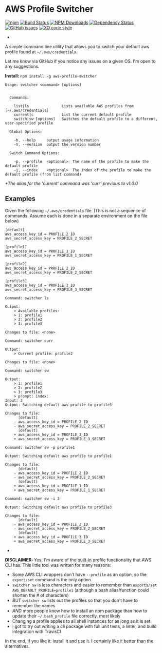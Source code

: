 # AWS Profile Switcher

[![npm](https://img.shields.io/npm/v/aws-profile-switcher.svg)](https://www.npmjs.com/package/aws-profile-switcher)
[![Build Status](https://travis-ci.org/devtanc/aws-profile-switcher.svg?branch=master)](https://travis-ci.org/devtanc/aws-profile-switcher)
[![NPM Downloads](https://img.shields.io/npm/dt/aws-profile-switcher.svg)](https://www.npmjs.com/package/aws-profile-switcher)
[![Dependency Status](https://gemnasium.com/badges/github.com/devtanc/aws-profile-switcher.svg)](https://gemnasium.com/github.com/devtanc/aws-profile-switcher)
[![GitHub issues](https://img.shields.io/github/issues/devtanc/aws-profile-switcher.svg)](https://github.com/devtanc/aws-profile-switcher/issues)
[![XO code style](https://img.shields.io/badge/code_style-XO-5ed9c7.svg)](https://github.com/sindresorhus/xo)

-

A simple command line utility that allows you to switch your default aws profile found at `~/.aws/credentials`.

Let me know via GitHub if you notice any issues on a given OS. I'm open to any suggestions.

**Install:** `npm install -g aws-profile-switcher`

```
Usage: switcher <command> [options]


  Commands:

    list|ls               Lists available AWS profiles from [~/.aws/credentials]
    current|c             List the current default profile
    switch|sw [options]   Switches the default profile to a different, user-specified profile

  Global Options:

    -h, --help     output usage information
    -V, --version  output the version number 
  
  Switch Command Options:
  
    -p, --profile  <optional>  The name of the profile to make the default profile
    -i, --index    <optional>  The index of the profile to make the default profile (from list command)
```

_*The alias for the 'current' command was 'curr' previous to v1.0.0_

Examples
-
Given the following `~/.aws/credentials` file. (This is not a sequence of commands. Assume each is done in a separate environment on the file below)

```
[default]
aws_access_key_id = PROFILE_2_ID
aws_secret_access_key = PROFILE_2_SECRET

[profile1]
aws_access_key_id = PROFILE_1_ID
aws_secret_access_key = PROFILE_1_SECRET

[profile2]
aws_access_key_id = PROFILE_2_ID
aws_secret_access_key = PROFILE_2_SECRET

[profile3]
aws_access_key_id = PROFILE_3_ID
aws_secret_access_key = PROFILE_3_SECRET
```

```
Command: switcher ls

Output:
	> Available profiles:
	> 1: profile1
	> 2: profile2
	> 3: profile3
	
Changes to file: <none>
```

```
Command: switcher curr

Output:
	> Current profile: profile2
	
Changes to file: <none>
```

```
Command: switcher sw

Output:
	> 1: profile1
	> 2: profile2
	> 3: profile3
	> prompt: index:
Input: 3
Output: Switching default aws profile to profile3

Changes to file:
	  [default]
	- aws_access_key_id = PROFILE_2_ID
	- aws_secret_access_key = PROFILE_2_SECRET
	  [default]
	+ aws_access_key_id = PROFILE_3_ID
	+ aws_secret_access_key = PROFILE_3_SECRET
```

```
Command: switcher sw -p profile1

Output: Switching default aws profile to profile1

Changes to file:
	  [default]
	- aws_access_key_id = PROFILE_2_ID
	- aws_secret_access_key = PROFILE_2_SECRET
	  [default]
	+ aws_access_key_id = PROFILE_1_ID
	+ aws_secret_access_key = PROFILE_1_SECRET
```

```
Command: switcher sw -i 3

Output: Switching default aws profile to profile3

Changes to file:
	  [default]
	- aws_access_key_id = PROFILE_2_ID
	- aws_secret_access_key = PROFILE_2_SECRET
	  [default]
	+ aws_access_key_id = PROFILE_3_ID
	+ aws_secret_access_key = PROFILE_3_SECRET
```

-

**DISCLAIMER:** Yes, I'm aware of the [built-in](http://docs.aws.amazon.com/cli/latest/userguide/cli-chap-getting-started.html#using-profiles) profile functionality that AWS CLI has. This little tool was written for many reasons:

- Some AWS CLI wrappers don't have `--profile` as an option, so the `export/set` command is the only option
- `switcher sw` is less characters and easier to remember than `exports/set AWS_DEFAULT_PROFILE=profile1` (although a bash alias/function could shorten the # of characters)
- *BUT* `switcher sw` lists out the profiles so that you don't have to remember the names
- *AND* more people know how to install an npm package than how to update their `~/.bash_profile` file correctly, most likely
- Changing a profile applies to all shell instances for as long as it is set
- I got to try out writing a cli package with full unit tests, a linter, and build integration with TravisCI

In the end, if you like it: install it and use it. I certainly like it better than the alternatives.